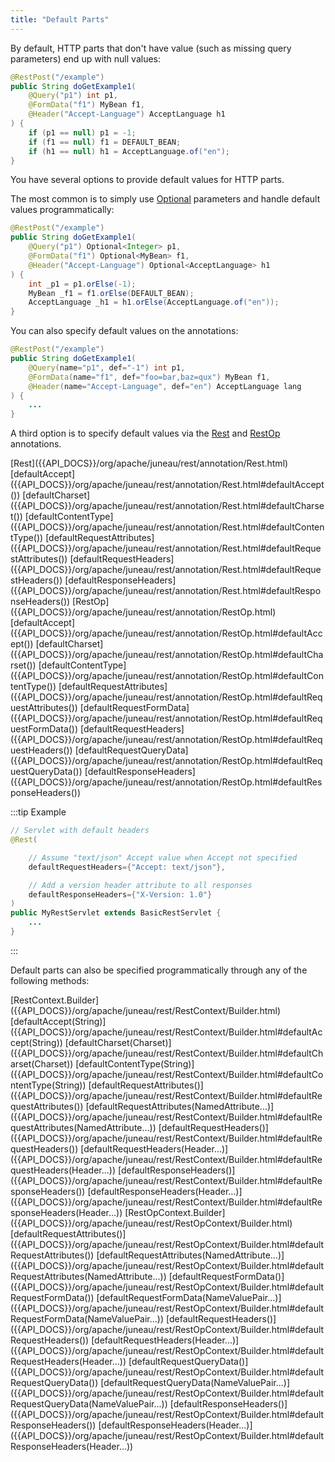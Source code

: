 ```yaml
---
title: "Default Parts"
---
```


By default, HTTP parts that don't have value (such as missing query parameters) end up with null values:

```java
@RestPost("/example")
public String doGetExample1(
    @Query("p1") int p1,
    @FormData("f1") MyBean f1,
    @Header("Accept-Language") AcceptLanguage h1
) {
    if (p1 == null) p1 = -1;
    if (f1 == null) f1 = DEFAULT_BEAN;
    if (h1 == null) h1 = AcceptLanguage.of("en");
}
```

You have several options to provide default values for HTTP parts.

The most common is to simply use [Optional]({{API_DOCS}}/java/util/Optional.html) parameters and handle default values
programmatically:

```java
@RestPost("/example")
public String doGetExample1(
    @Query("p1") Optional<Integer> p1,
    @FormData("f1") Optional<MyBean> f1,
    @Header("Accept-Language") Optional<AcceptLanguage> h1
) {
    int _p1 = p1.orElse(-1);
    MyBean _f1 = f1.orElse(DEFAULT_BEAN);
    AcceptLanguage _h1 = h1.orElse(AcceptLanguage.of("en"));
}
```

You can also specify default values on the annotations:

```java
@RestPost("/example")
public String doGetExample1(
    @Query(name="p1", def="-1") int p1,
    @FormData(name="f1", def="foo=bar,baz=qux") MyBean f1,
    @Header(name="Accept-Language", def="en") AcceptLanguage lang
) {
    ...
}
```

A third option is to specify default values via the [Rest]({{API_DOCS}}/org/apache/juneau/rest/annotation/Rest.html) and [RestOp]({{API_DOCS}}/org/apache/juneau/rest/annotation/RestOp.html) annotations.

<tree>
<node-0><java-annotation>[Rest]({{API_DOCS}}/org/apache/juneau/rest/annotation/Rest.html)</java-annotation></node-0>
<node-1><javac-method-annotation>[defaultAccept]({{API_DOCS}}/org/apache/juneau/rest/annotation/Rest.html#defaultAccept())</javac-method-annotation> <javac-method-annotation>[defaultCharset]({{API_DOCS}}/org/apache/juneau/rest/annotation/Rest.html#defaultCharset())</javac-method-annotation> <javac-method-annotation>[defaultContentType]({{API_DOCS}}/org/apache/juneau/rest/annotation/Rest.html#defaultContentType())</javac-method-annotation> <javac-method-annotation>[defaultRequestAttributes]({{API_DOCS}}/org/apache/juneau/rest/annotation/Rest.html#defaultRequestAttributes())</javac-method-annotation> <javac-method-annotation>[defaultRequestHeaders]({{API_DOCS}}/org/apache/juneau/rest/annotation/Rest.html#defaultRequestHeaders())</javac-method-annotation> <javac-method-annotation>[defaultResponseHeaders]({{API_DOCS}}/org/apache/juneau/rest/annotation/Rest.html#defaultResponseHeaders())</javac-method-annotation></node-1>
<node-0><java-annotation>[RestOp]({{API_DOCS}}/org/apache/juneau/rest/annotation/RestOp.html)</java-annotation></node-0>
<node-1><javac-method-annotation>[defaultAccept]({{API_DOCS}}/org/apache/juneau/rest/annotation/RestOp.html#defaultAccept())</javac-method-annotation> <javac-method-annotation>[defaultCharset]({{API_DOCS}}/org/apache/juneau/rest/annotation/RestOp.html#defaultCharset())</javac-method-annotation> <javac-method-annotation>[defaultContentType]({{API_DOCS}}/org/apache/juneau/rest/annotation/RestOp.html#defaultContentType())</javac-method-annotation> <javac-method-annotation>[defaultRequestAttributes]({{API_DOCS}}/org/apache/juneau/rest/annotation/RestOp.html#defaultRequestAttributes())</javac-method-annotation> <javac-method-annotation>[defaultRequestFormData]({{API_DOCS}}/org/apache/juneau/rest/annotation/RestOp.html#defaultRequestFormData())</javac-method-annotation> <javac-method-annotation>[defaultRequestHeaders]({{API_DOCS}}/org/apache/juneau/rest/annotation/RestOp.html#defaultRequestHeaders())</javac-method-annotation> <javac-method-annotation>[defaultRequestQueryData]({{API_DOCS}}/org/apache/juneau/rest/annotation/RestOp.html#defaultRequestQueryData())</javac-method-annotation> <javac-method-annotation>[defaultResponseHeaders]({{API_DOCS}}/org/apache/juneau/rest/annotation/RestOp.html#defaultResponseHeaders())</javac-method-annotation></node-1>
</tree>

:::tip Example
```java
// Servlet with default headers
@Rest(

    // Assume "text/json" Accept value when Accept not specified
    defaultRequestHeaders={"Accept: text/json"},

    // Add a version header attribute to all responses
    defaultResponseHeaders={"X-Version: 1.0"}
)
public MyRestServlet extends BasicRestServlet {
    ...
}
```
:::

Default parts can also be specified programmatically through any of the following methods:

<tree>
<node-0><java-class>[RestContext.Builder]({{API_DOCS}}/org/apache/juneau/rest/RestContext/Builder.html)</java-class></node-0>
<node-1><javac-method>[defaultAccept(String)]({{API_DOCS}}/org/apache/juneau/rest/RestContext/Builder.html#defaultAccept(String))</javac-method> <javac-method>[defaultCharset(Charset)]({{API_DOCS}}/org/apache/juneau/rest/RestContext/Builder.html#defaultCharset(Charset))</javac-method> <javac-method>[defaultContentType(String)]({{API_DOCS}}/org/apache/juneau/rest/RestContext/Builder.html#defaultContentType(String))</javac-method> <javac-method>[defaultRequestAttributes()]({{API_DOCS}}/org/apache/juneau/rest/RestContext/Builder.html#defaultRequestAttributes())</javac-method> <javac-method>[defaultRequestAttributes(NamedAttribute...)]({{API_DOCS}}/org/apache/juneau/rest/RestContext/Builder.html#defaultRequestAttributes(NamedAttribute...))</javac-method> <javac-method>[defaultRequestHeaders()]({{API_DOCS}}/org/apache/juneau/rest/RestContext/Builder.html#defaultRequestHeaders())</javac-method> <javac-method>[defaultRequestHeaders(Header...)]({{API_DOCS}}/org/apache/juneau/rest/RestContext/Builder.html#defaultRequestHeaders(Header...))</javac-method> <javac-method>[defaultResponseHeaders()]({{API_DOCS}}/org/apache/juneau/rest/RestContext/Builder.html#defaultResponseHeaders())</javac-method> <javac-method>[defaultResponseHeaders(Header...)]({{API_DOCS}}/org/apache/juneau/rest/RestContext/Builder.html#defaultResponseHeaders(Header...))</javac-method></node-1>
<node-0><java-class>[RestOpContext.Builder]({{API_DOCS}}/org/apache/juneau/rest/RestOpContext/Builder.html)</java-class></node-0>
<node-1><javac-method>[defaultRequestAttributes()]({{API_DOCS}}/org/apache/juneau/rest/RestOpContext/Builder.html#defaultRequestAttributes())</javac-method> <javac-method>[defaultRequestAttributes(NamedAttribute...)]({{API_DOCS}}/org/apache/juneau/rest/RestOpContext/Builder.html#defaultRequestAttributes(NamedAttribute...))</javac-method> <javac-method>[defaultRequestFormData()]({{API_DOCS}}/org/apache/juneau/rest/RestOpContext/Builder.html#defaultRequestFormData())</javac-method> <javac-method>[defaultRequestFormData(NameValuePair...)]({{API_DOCS}}/org/apache/juneau/rest/RestOpContext/Builder.html#defaultRequestFormData(NameValuePair...))</javac-method> <javac-method>[defaultRequestHeaders()]({{API_DOCS}}/org/apache/juneau/rest/RestOpContext/Builder.html#defaultRequestHeaders())</javac-method> <javac-method>[defaultRequestHeaders(Header...)]({{API_DOCS}}/org/apache/juneau/rest/RestOpContext/Builder.html#defaultRequestHeaders(Header...))</javac-method> <javac-method>[defaultRequestQueryData()]({{API_DOCS}}/org/apache/juneau/rest/RestOpContext/Builder.html#defaultRequestQueryData())</javac-method> <javac-method>[defaultRequestQueryData(NameValuePair...)]({{API_DOCS}}/org/apache/juneau/rest/RestOpContext/Builder.html#defaultRequestQueryData(NameValuePair...))</javac-method> <javac-method>[defaultResponseHeaders()]({{API_DOCS}}/org/apache/juneau/rest/RestOpContext/Builder.html#defaultResponseHeaders())</javac-method> <javac-method>[defaultResponseHeaders(Header...)]({{API_DOCS}}/org/apache/juneau/rest/RestOpContext/Builder.html#defaultResponseHeaders(Header...))</javac-method></node-1>
</tree>